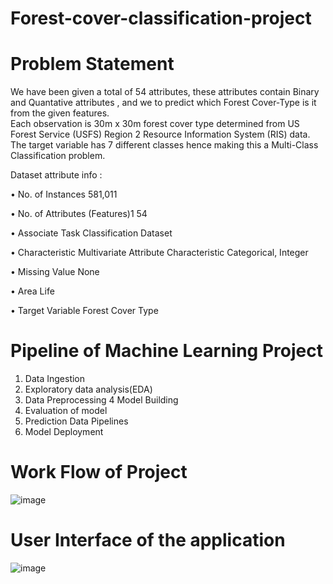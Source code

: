 # Forest-cover-classification-project

# Problem Statement
We have been given a total of 54 attributes, these attributes contain Binary and Quantative attributes , and we to predict which Forest Cover-Type is it from the given features.  
Each observation is 30m x 30m forest cover type determined from US Forest Service (USFS) Region 2 Resource Information System (RIS) data.
The target variable has 7 different classes hence making this a Multi-Class Classification problem.

Dataset attribute info :

•	No. of Instances 581,011

•	No. of Attributes (Features)1 54

•	Associate Task Classification Dataset 

•	Characteristic Multivariate Attribute Characteristic Categorical, Integer

•	Missing Value None

•	Area Life

•	Target Variable Forest Cover Type

# Pipeline of Machine Learning Project

1. Data Ingestion
2. Exploratory data analysis(EDA)
3. Data Preprocessing
4 Model Building
5. Evaluation of model
6. Prediction Data Pipelines
7. Model Deployment


# Work Flow of Project
![image](https://user-images.githubusercontent.com/92303116/140976683-41865fb6-4c3d-4cb2-8767-b8577c5e4ca5.png)

# User Interface of the application

![image](https://user-images.githubusercontent.com/92303116/140981464-dfc88159-142f-4acc-b65f-adc1fc6c92f7.png)


